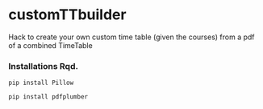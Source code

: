 # customTTbuilder
Hack to create your own custom time table (given the courses) from a pdf of a combined TimeTable

### Installations Rqd.
```
pip install Pillow
```
```
pip install pdfplumber
```
